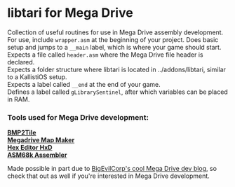 # libtari for Mega Drive
Collection of useful routines for use in Mega Drive assembly development.  
For use, include `wrapper.asm` at the beginning of your project.
Does basic setup and jumps to a `__main` label, which is where your game should start.  
Expects a file called `header.asm` where the Mega Drive file header is declared.  
Expects a folder structure where libtari is located in ../addons/libtari, similar to a KallistiOS setup.  
Expects a label called `__end` at the end of your game.  
Defines a label called `gLibrarySentinel`, after which variables can be placed in RAM.  

### Tools used for Mega Drive development:
[__BMP2Tile__](http://gendev.spritesmind.net/page-b2t)  
[__Megadrive Map Maker__](http://gendev.spritesmind.net/page-mmm.html)  
[__Hex Editor HxD__](https://mh-nexus.de/de/hxd/)  
[__ASM68k Assembler__](http://retrocdn.net/File:ASM68k.7z)  
  
Made possible in part due to [BigEvilCorp's cool Mega Drive dev blog](https://bigevilcorporation.co.uk/), so check that out as well if you're interested in Mega Drive development.

